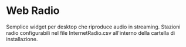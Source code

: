 # Web Radio
Semplice widget per desktop che riproduce audio in streaming.
Stazioni radio configurabili nel file InternetRadio.csv all'interno della cartella di installazione.
